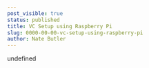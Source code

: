 ```yaml
---
post_visible: true
status: published
title: VC Setup using Raspberry Pi
slug: 0000-00-00-vc-setup-using-raspberry-pi
author: Nate Butler
---
```


undefined
